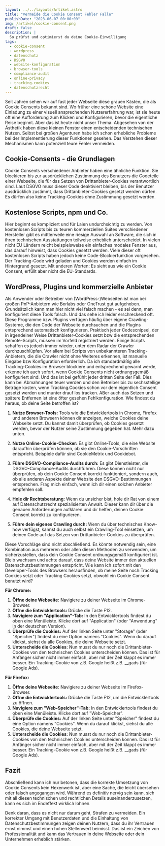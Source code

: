 ```yaml
---
layout: ../../layouts/Artikel.astro
title: "Vermeide die Cookie Consent Fehler Falle"
publishDate: "2023-06-07 00:00:00"
img: /artikel/cookie-consent.png
draft: false
description: |
  So prüfst und optimierst du deine Cookie-Einwilligung
tags:
  - cookie-consent
  - wordpress
  - datenschutz
  - DSGVO
  - website-konfiguration
  - browser-tools
  - compliance-audit
  - online-privacy
  - tracking-cookies
  - datenschutzrecht
---
```


Seit Jahren sehen wir auf fast jeder Webseite diese grauen Kästen, die als Cookie Consents bekannt sind. Wo früher eine schöne Website eine Einladung zu einer visuell ansprechenden Nutzererfahrung war, ist sie heute oft eine Aufforderung zum Klicken und Konfigurieren, bevor die eigentliche Reise beginnt. Aber das ist heute nicht unser Thema.
Abgesehen von der Ästhetik haben diese kleinen Fenster einen entscheidenden technischen Nutzen. Selbst bei großen Agenturen habe ich schon erhebliche Probleme bei der Implementierung dieser Funktionen gesehen. Das Verstehen dieser Mechanismen kann potenziell teure Fehler vermeiden.

## Cookie-Consents - die Grundlagen
Cookie Consents verschiedener Anbieter haben eine ähnliche Funktion. Sie blockieren bis zur ausdrücklichen Zustimmung des Benutzers die Codeteile einer Webseite, die für das Setzen von Drittanbieter-Cookies verantwortlich sind. Laut DSGVO muss dieser Code deaktiviert bleiben, bis der Benutzer ausdrücklich zustimmt, dass Drittanbieter-Cookies gesetzt werden dürfen. Es dürfen also keine Tracking-Cookies ohne Zustimmung gesetzt werden.

## Kostenlose Scripts, npm und Co.
Hier beginnt es kompliziert und für Laien undurchsichtig zu werden. Von kostenlosen Scripts bis zu teuren kommerziellen Suites verschiedener Hersteller gibt es mittlerweile eine riesige Auswahl an Software, die sich in ihren technischen Ausstattungen teilweise erheblich unterscheidet. In vielen nicht EU Ländern reicht beispielsweise ein einfaches modales Fenster aus, das darauf hinweist, dass Cookies gesetzt werden. Viele dieser oft kostenlosen Scripts haben jedoch keine Code-Blockierfunktion vorgesehen. Der Tracking-Code wird geladen und Cookies werden einfach im Hintergrund gesetzt. Mit anderen Worten: Es sieht aus wie ein Cookie Consent, erfüllt aber nicht die EU-Standards.



## WordPress, Plugins und kommerzielle Anbieter
Als Anwender oder Betreiber von (WordPress-)Webseiten ist man bei großen PnP-Anbietern wie Borlabs oder OneTrust gut aufgehoben. Grundsätzlich kann man hier nicht viel falsch machen - es sei denn, man konfiguriert diese Tools falsch. Und das sehe ich leider erschreckend oft.
Diese Programme bzw. Plugins verfügen häufig über eigene Crawling-Systeme, die den Code der Webseite durchsuchen und die Plugins entsprechend automatisch konfigurieren. Praktisch jeder Codescnipsel, der in irgendeiner Weise Drittanbieter-Cookies setzt bzw die entsprechenden Remote-Scripts, müssen im Vorfeld registriert werden. Einige Scripts schaffen es jedoch immer wieder, unter dem Radar der Crawler durchzuschlüpfen. Vor allem bei Scripts von unbekannteren Tracking-Anbietern, die die Crawler nicht ohne Weiteres erkennen, ist manuelle Eingabe bzw Konfiguration erforderlich.
Da ich standardmäßig alle Tracking-Cookies im Browser blockiere und entsprechend gewarnt werde, erkenne ich auch sofort, wenn Cookie Consents nicht ordnungsgemäß konfiguriert sind. Und das ist bei gefühlt jeder dritten Seite der Fall. Dies kann bei Abmahnungen teuer werden und den Betreiber bis zu sechsstellige Beträge kosten, wenn Tracking.Cookies schon vor dem eigentlich Consent gesetzt werden und munter drauf los tracken. ABer auch das Setzen und spätere Entfernen ist eine öfter gesehen Fehlkonfiguration.
Wie findest du heraus, ob deine Seite betroffen ist?


1. **Nutze Browser-Tools:** Tools wie die Entwicklertools in Chrome, Firefox und anderen Browsern können dir anzeigen, welche Cookies deine Webseite setzt. Du kannst damit überprüfen, ob Cookies gesetzt werden, bevor der Nutzer seine Zustimmung gegeben hat. Mehr dazu unten.

2. **Nutze Online-Cookie-Checker:** Es gibt Online-Tools, die eine Website daraufhin überprüfen können, ob sie den Cookie-Vorschriften entspricht. Beispiele dafür sind CookieMetrix und Cookiebot.

3. **Führe DSGVO-Compliance-Audits durch:** Es gibt Dienstleister, die DSGVO-Compliance-Audits durchführen. Diese können nicht nur überprüfen, ob dein Cookie Consent korrekt funktioniert, sondern auch, ob alle anderen Aspekte deiner Website den DSGVO-Bestimmungen entsprechen. Frag mich einfach, wenn ich dir einen solchen Anbieter empfehlen soll.

4. **Hole dir Rechtsberatung:** Wenn du unsicher bist, hole dir Rat von einem auf Datenschutzrecht spezialisierten Anwalt. Dieser kann dir über die genauen Anforderungen aufklären und dir helfen, deinen Cookie Consent korrekt zu konfigurieren.

5. **Führe dein eigenes Crawling durch:** Wenn du über technisches Know-how verfügst, kannst du auch selbst ein Crawling-Tool einsetzen, um deinen Code auf das Setzen von Drittanbieter-Cookies zu überprüfen.

Diese Vorschläge sind nicht abschließend. Es könnte notwendig sein, eine Kombination aus mehreren oder allen diesen Methoden zu verwenden, um sicherzustellen, dass dein Cookie Consent ordnungsgemäß konfiguriert ist. Bleib wachsam und achte darauf, dass deine Website immer den aktuellen Datenschutzbestimmungen entspricht.
Wie kann ich sofort mit den Developer-Tools des Browsers herausfinden, ob meine Seite noch Tracking Cookies setzt oder Tracking Cookies setzt, obwohl ein Cookie Consent benutzt wird?


**Für Chrome:**
1. **Öffne deine Webseite:** Navigiere zu deiner Webseite im Chrome-Browser.
2. **Öffne die Entwicklertools:** Drücke die Taste F12.
3. **Navigiere zum "Application"-Tab:** In den Entwicklertools findest du oben eine Menüleiste. Klicke dort auf "Application" (oder "Anwendung" in der deutschen Version).
4. **Überprüfe die Cookies:** Auf der linken Seite unter "Storage" (oder "Speicher") findest du eine Option namens "Cookies". Wenn du darauf klickst, siehst du alle Cookies, die deine Webseite setzt.
5. **Unterscheide die Cookies:** Nun musst du nur noch die Drittanbieter-Cookies von den technischen Cookies unterscheiden können. Das ist für Anfänger sicher nicht immer einfach, aber mit der Zeit klappt es immer besser. Ein Tracking-Cookie von z.B. Google heißt z.B. __gads (für Google Ads).

**Für Firefox:**
1. **Öffne deine Webseite:** Navigiere zu deiner Webseite im Firefox-Browser.
2. **Öffne die Entwicklertools:** Drücke die Taste F12, um die Entwicklertools zu öffnen.
3. **Navigiere zum "Web-Speicher"-Tab:** In den Entwicklertools findest du oben eine Menüleiste. Klicke dort auf "Web-Speicher".
4. **Überprüfe die Cookies:** Auf der linken Seite unter "Speicher" findest du eine Option namens "Cookies". Wenn du darauf klickst, siehst du alle Cookies, die deine Webseite setzt.
5. **Unterscheide die Cookies:** Nun musst du nur noch die Drittanbieter-Cookies von den technischen Cookies unterscheiden können. Das ist für Anfänger sicher nicht immer einfach, aber mit der Zeit klappt es immer besser. Ein Tracking-Cookie von z.B. Google heißt z.B. __gads (für Google Ads).



## Fazit
Abschließend kann ich nur betonen, dass die korrekte Umsetzung von Cookie Consents kein Hexenwerk ist, aber eine Sache, die leicht übersehen oder falsch angegangen wird. Während es definitiv nervig sein kann, sich mit all diesen technischen und rechtlichen Details auseinanderzusetzen, kann es sich im Endeffekt wirklich lohnen.

Denk daran, dass es nicht nur darum geht, Strafen zu vermeiden. Ein korrekter Umgang mit Benutzerdaten und die Einhaltung von Datenschutzbestimmungen zeigen deinen Nutzern, dass du ihr Vertrauen ernst nimmst und einen hohen Stellenwert beimisst. Das ist ein Zeichen von Professionalität und kann das Vertrauen in deine Webseite oder dein Unternehmen erheblich stärken.
